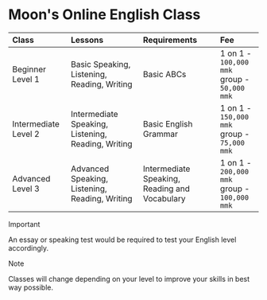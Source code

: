 # Moon's Online English Class

|**Class**|**Lessons**|**Requirements**|**Fee**|
|:---|:---|:---|:---|
| Beginner Level 1 | Basic Speaking, Listening, Reading, Writing | Basic ABCs | 1 on 1 - ```100,000 mmk``` <br> group - ```50,000 mmk``` |
| Intermediate Level 2 | Intermediate Speaking, Listening, Reading, Writing | Basic English Grammar | 1 on 1 - ```150,000 mmk``` <br> group - ```75,000 mmk``` |
| Advanced Level 3 | Advanced Speaking, Listening, Reading, Writing | Intermediate Speaking, Reading and Vocabulary | 1 on 1 - ```200,000 mmk``` <br> group - ```100,000 mmk``` |

> [!IMPORTANT]
> An essay or speaking test would be required to test your English level accordingly.

> [!Note]
> Classes will change depending on your level to improve your skills in best way possible.
